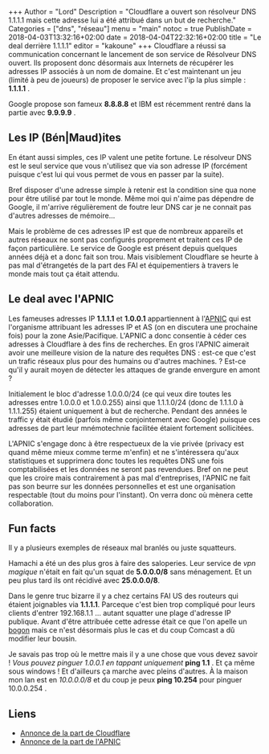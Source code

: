 +++
Author = "Lord"
Description = "Cloudflare a ouvert son résolveur DNS 1.1.1.1 mais cette adresse lui a été attribué dans un but de recherche."
Categories = ["dns", "réseau"]
menu = "main"
notoc = true
PublishDate = 2018-04-03T13:32:16+02:00
date = 2018-04-04T22:32:16+02:00
title = "Le deal derrière 1.1.1.1"
editor = "kakoune"
+++
Cloudflare a réussi sa communication concernant le lancement de son service de Résolveur DNS ouvert.
Ils proposent donc désormais aux Internets de récupérer les adresses IP associés à un nom de domaine.
Et c'est maintenant un jeu (limité à peu de joueurs) de proposer le service avec l'ip la plus simple : **1.1.1.1** .

Google propose son fameux **8.8.8.8** et IBM est récemment rentré dans la partie avec **9.9.9.9** .

## Les IP (Bén|Maud)ites

En étant aussi simples, ces IP valent une petite fortune.
Le résolveur DNS est le seul service que vous n'utilisez que via son adresse IP (forcément puisque c'est lui qui vous permet de vous en passer par la suite).

Bref disposer d'une adresse simple à retenir est la condition sine qua none pour être utilisé par tout le monde.
Même moi qui n'aime pas dépendre de Google, il m'arrive régulièrement de foutre leur DNS car je ne connait pas d'autres adresses de mémoire…

Mais le problème de ces adresses IP est que de nombreux appareils et autres réseaux ne sont pas configurés proprement et traitent ces IP de façon particulière.
Le service de Google est présent depuis quelques années déjà et a donc fait son trou.
Mais visiblement Cloudflare se heurte à pas mal d'étrangetés de la part des FAI et équipementiers à travers le monde mais tout ça était attendu.

## Le deal avec l'APNIC
Les fameuses adresses IP **1.1.1.1** et **1.0.0.1** appartiennent à l'[APNIC](https://fr.wikipedia.org/wiki/APNIC) qui est l'organisme attribuant les adresses IP et AS (on en discutera une prochaine fois) pour la zone Asie/Pacifique.
L'APNIC a donc consentie à céder ces adresses à Cloudflare à des fins de recherches.
En gros l'APNIC aimerait avoir une meilleure vision de la nature des requêtes DNS : est-ce que c'est un trafic réseaux plus pour des humains ou d'autres machines. ?
Est-ce qu'il y aurait moyen de détecter les attaques de grande envergure en amont ?

Initialement le bloc d'adresse 1.0.0.0/24 (ce qui veux dire toutes les adresses entre 1.0.0.0 et 1.0.0.255) ainsi que 1.1.1.0/24 (donc de 1.1.1.0 à 1.1.1.255) étaient uniquement à but de recherche.
Pendant des années le traffic y était étudié (parfois même conjointement avec Google) puisque ces adresses de part leur mnémotechnie facilitée étaient fortement sollicitées.

L'APNIC s'engage donc à être respectueux de la vie privée (privacy est quand même mieux comme terme m'enfin) et ne s'intéressera qu'aux statistiques et supprimera donc toutes les requêtes DNS une fois comptabilisées et les données ne seront pas revendues.
Bref on ne peut que les croire mais contrairement à pas mal d'entreprises, l'APNIC ne fait pas son beurre sur les données personnelles et est une organisation respectable (tout du moins pour l'instant).
On verra donc où mènera cette collaboration.

## Fun facts
Il y a plusieurs exemples de réseaux mal branlés ou juste squatteurs.

Hamachi a été un des plus gros à faire des saloperies.
Leur service de *vpn magique* n'était en fait qu'un squat de **5.0.0.0/8** sans ménagement.
Et un peu plus tard ils ont récidivé avec **25.0.0.0/8**.

Dans le genre truc bizarre il y a chez certains FAI US des routeurs qui étaient joignables via **1.1.1.1**.
Parceque c'est bien trop compliqué pour leurs clients d'entrer 192.168.1.1 … autant squatter une plage d'adresse IP publique.
Avant d'être attribuée cette adresse était ce que l'on apelle un [bogon](https://en.wikipedia.org/wiki/Bogon_filtering) mais ce n'est désormais plus le cas et du coup Comcast a dû modifier leur bousin.

Je savais pas trop où le mettre mais il y a une chose que vous devez savoir !
*Vous pouvez pinguer 1.0.0.1 en tappant uniquement* **ping 1.1** .
Et ça même sous windows !
Et d'ailleurs ça marche avec pleins d'autres.
À la maison mon lan est en *10.0.0.0/8* et du coup je peux **ping 10.254** pour pinguer 10.0.0.254 .




## Liens

  - [Annonce de la part de Cloudflare](https://blog.cloudflare.com/announcing-1111/)
  - [Annonce de la part de l'APNIC](https://labs.apnic.net/?p=1127)
